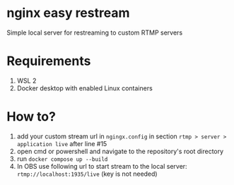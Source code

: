 # nginx easy restream

Simple local server for restreaming to custom RTMP servers

# Requirements

1. WSL 2
2. Docker desktop with enabled Linux containers 


# How to?

1. add your custom stream url in `ngingx.config` in section `rtmp > server > application live` after line #15
2. open cmd or powershell and navigate to the repository's root directory
3. run `docker compose up --build`
4. In OBS use following url to start stream to the local server: `rtmp://localhost:1935/live` (key is not needed)
